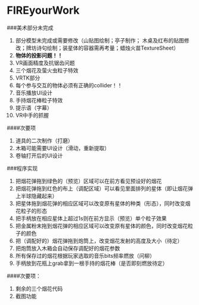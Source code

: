 # FIREyourWork###美术部分未完成1.	部分模型未完成或需要修改（山贴图绘制；亭子制作； 木桌及红布的贴图修改；牌坊诗句绘制；装星体的容器需再考量；蜡烛火苗TextureSheet）2.	**物体的投影问题！！**3.	VR画面精度及抗锯齿问题4.	三个烟花及萤火虫粒子特效5.	VRTK部分6.	每个参与交互的物体必须有正确的collider！！7.	音乐播放UI设计8.	手持烟花棒粒子特效9.	提示语（字幕）10.	VR中手的抓握####次要项1.	道具的二次制作（打磨）2.	木箱可能需要UI设计（滑动，重新提取）3.	卷轴打开后的UI设计###程序实现1.	把烟花弹拖到绿色的（预览）区域可以在前方看见预设好的烟花2.	把烟花弹拖到红色的布上（调配区域）可以看见里面排列的星体（即让烟花弹上半球隐藏起来）3.	把星体拖到烟花弹的相应区域可以改变原有星体的种类（形态），同时改变烟花粒子的形态4.	把手柄放在相应星体上超过1s则在前方显示（预览）单个粒子效果5.	把金属粉末拖到烟花弹的相应区域可以改变原有星体的颜色，同时改变烟花粒子的颜色6.	把（调配好的）烟花弹拖到炮筒上，改变烟花发射的高度及大小（待定）7.	把炮筒放入木箱会自动保存调配好的烟花参数8.	所有保存过的烟花根据玩家选取的音乐bits频率燃放（问柳）9.	手柄放到花瓶上grab拿到一根手持的烟花棒（是否即刻燃放待定）####次要项：1.  剩余的三个烟花代码2.  截图功能